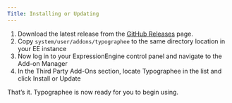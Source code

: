 ```yaml
---
Title: Installing or Updating
---
```


1. Download the latest release from the [GitHub Releases] page.
2. Copy `system/user/addons/typographee` to the same directory location in your EE instance
3. Now log in to your ExpressionEngine control panel and navigate to the Add-on Manager
4. In the Third Party Add-Ons section, locate Typographee in the list and click Install or Update

That’s it. Typographee is now ready for you to begin using.

[GitHub Releases]: https://github.com/tjdraper/typographee/releases

